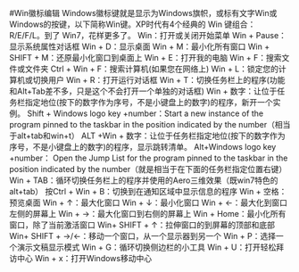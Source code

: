 #Win徽标编辑
	Windows徽标键就是显示为Windows旗帜，或标有文字Win或Windows的按键，以下简称Win键。XP时代有4个经典的 Win 键组合：R/E/F/L。到了 Win7，花样更多了。
	Win：打开或关闭开始菜单
	Win + Pause：显示系统属性对话框
	Win + D：显示桌面
	Win + M：最小化所有窗口
	Win + SHIFT + M：还原最小化窗口到桌面上
	Win + E：打开我的电脑
	Win + F：搜索文件或文件夹
	Ctrl + Win + F：搜索计算机(如果您在网络上)
	Win + L：锁定您的计算机或切换用户
	Win + R：打开运行对话框
	Win + T：切换任务栏上的程序(功能和Alt+Tab差不多，只是这个不会打开一个单独的对话框)
	Win + 数字：让位于任务栏指定地位(按下的数字作为序号，不是小键盘上的数字)的程序，新开一个实例。 Shift + Windows logo key +number：Start a new instance of the program pinned to the taskbar in the position indicated by the number（相当于alt+tab和win+t）
	ALT +Win + 数字：让位于任务栏指定地位(按下的数字作为序号，不是小键盘上的数字)的程序，显示跳转清单。 Alt+Windows logo key +number： Open the Jump List for the program pinned to the taskbar in the position indicated by the number（就是相当于在下面的任务栏指定位置右键）
	Win + TAB：循环切换任务栏上的程序并使用的Aero三维效果（既win7特色的alt+tab）
	按Ctrl + Win + B：切换到在通知区域中显示信息的程序
	Win + 空格：预览桌面
	Win + ↑：最大化窗口
	Win + ↓：最小化窗口
	Win + ←：最大化到窗口左侧的屏幕上
	Win + →：最大化窗口到右侧的屏幕上
	Win + Home：最小化所有窗口，除了当前激活窗口
	Win+ SHIFT + ↑：拉伸窗口的到屏幕的顶部和底部
	Win+ SHIFT + →/←：移动一个窗口，从一个显示器到另一个
	Win + P：选择一个演示文稿显示模式
	Win + G：循环切换侧边栏的小工具
	Win + U：打开轻松拜访中心
	Win + x：打开Windows移动中心
